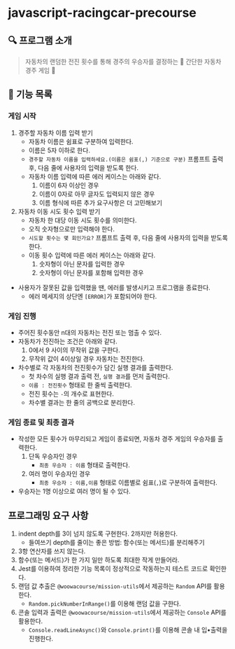 # javascript-racingcar-precourse

## 🔍 프로그램 소개

> 자동차의 랜덤한 전진 횟수를 통해 경주의 우승자를 결정하는 🚗 간단한 자동차 경주 게임 💨

## 📝 기능 목록

### 게임 시작

1. 경주할 자동차 이름 입력 받기
   - 자동차 이름은 쉼표로 구분하여 입력한다.
   - 이름은 5자 이하로 한다.
   - `경주할 자동차 이름을 입력하세요.(이름은 쉼표(,) 기준으로 구분)` 프롬프트 출력 후, 다음 줄에 사용자의 입력을 받도록 한다.
   - 자동차 이름 입력에 따른 에러 케이스는 아래와 같다.
     1. 이름이 6자 이상인 경우
     2. 이름이 0자로 아무 글자도 입력되지 않은 경우
     3. 이름 형식에 따른 추가 요구사항은 더 고민해보기
2. 자동차 이동 시도 횟수 입력 받기
   - 자동차 한 대당 이동 시도 횟수를 의미한다.
   - 오직 숫자형으로만 입력해야 한다.
   - `시도할 횟수는 몇 회인가요?` 프롬프트 출력 후, 다음 줄에 사용자의 입력을 받도록 한다.
   - 이동 횟수 입력에 따른 에러 케이스는 아래와 같다.
     1. 숫자형이 아닌 문자를 입력한 경우
     2. 숫자형이 아닌 문자를 포함해 입력한 경우

- 사용자가 잘못된 값을 입력했을 땐, 에러를 발생시키고 프로그램을 종료한다.
  - 에러 메세지의 상단엔 `[ERROR]`가 포함되어야 한다.

### 게임 진행

- 주어진 횟수동안 n대의 자동차는 전진 또는 멈출 수 있다.
- 자동차가 전진하는 조건은 아래와 같다.
  1. 0에서 9 사이의 무작위 값을 구한다.
  2. 무작위 값이 4이상일 경우 자동차는 전진한다.
- 차수별로 각 자동차의 전진횟수가 담긴 실행 결과를 출력한다.
  - 첫 차수의 실행 결과 출력 전, `실행 결과`를 먼저 출력한다.
  - `이름 : 전진횟수` 형태로 한 줄씩 출력한다.
  - 전진 횟수는 `-`의 개수로 표현한다.
  - 차수별 결과는 한 줄의 공백으로 분리한다.

### 게임 종료 및 최종 결과

- 작성한 모든 횟수가 마무리되고 게임이 종료되면, 자동차 경주 게임의 우승자를 출력한다.
  1. 단독 우승자인 경우
     - `최종 우승자 : 이름` 형태로 출력한다.
  2. 여러 명이 우승자인 경우
     - `최종 우승자 : 이름,이름` 형태로 이름별로 쉼표(`,`)로 구분하여 출력한다.
- 우승자는 1명 이상으로 여러 명이 될 수 있다.

## 프로그래밍 요구 사항

1. indent depth를 3이 넘지 않도록 구현한다. 2까지만 허용한다.
   - 들여쓰기 depth를 줄이는 좋은 방법: 함수(또는 메서드)를 분리해주기
2. 3항 연산자를 쓰지 않는다.
3. 함수(또는 메서드)가 한 가지 일만 하도록 최대한 작게 만들어라.
4. Jest를 이용하여 정리한 기능 목록이 정상적으로 작동하는지 테스트 코드로 확인한다.
5. 랜덤 값 추출은 `@woowacourse/mission-utils`에서 제공하는 `Random` API를 활용한다.
   - `Random.pickNumberInRange()`를 이용해 랜덤 값을 구한다.
6. 콘솔 입력과 출력은 `@woowacourse/mission-utils`에서 제공하는 `Console` API를 활용한다.
   - `Console.readLineAsync()`와 `Console.print()`를 이용해 콘솔 내 입•출력을 진행한다.
